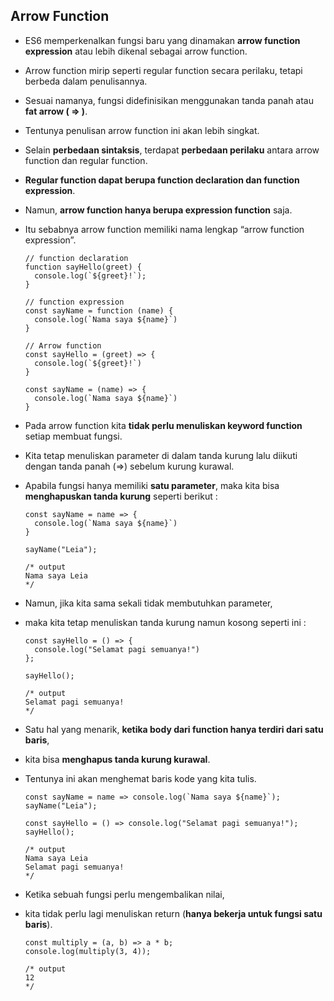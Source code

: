 ## Arrow Function

- ES6 memperkenalkan fungsi baru yang dinamakan **arrow function expression** atau lebih dikenal sebagai arrow function.
- Arrow function mirip seperti regular function secara perilaku, tetapi berbeda dalam penulisannya.
- Sesuai namanya, fungsi didefinisikan menggunakan tanda panah atau **fat arrow ( => )**.
- Tentunya penulisan arrow function ini akan lebih singkat.
- Selain **perbedaan sintaksis**, terdapat **perbedaan perilaku** antara arrow function dan regular function.
- **Regular function dapat berupa function declaration dan function expression**.
- Namun, **arrow function hanya berupa expression function** saja.
- Itu sebabnya arrow function memiliki nama lengkap “arrow function expression”.

  ```
  // function declaration
  function sayHello(greet) {
    console.log(`${greet}!`);
  }

  // function expression
  const sayName = function (name) {
    console.log(`Nama saya ${name}`)
  }

  // Arrow function
  const sayHello = (greet) => {
    console.log(`${greet}!`)
  }

  const sayName = (name) => {
    console.log(`Nama saya ${name}`)
  }
  ```

- Pada arrow function kita **tidak perlu menuliskan keyword function** setiap membuat fungsi.
- Kita tetap menuliskan parameter di dalam tanda kurung lalu diikuti dengan tanda panah (=>) sebelum kurung kurawal.
- Apabila fungsi hanya memiliki **satu parameter**, maka kita bisa **menghapuskan tanda kurung** seperti berikut :

  ```
  const sayName = name => {
    console.log(`Nama saya ${name}`)
  }

  sayName("Leia");

  /* output
  Nama saya Leia
  */
  ```

- Namun, jika kita sama sekali tidak membutuhkan parameter,
- maka kita tetap menuliskan tanda kurung namun kosong seperti ini :

  ```
  const sayHello = () => {
    console.log("Selamat pagi semuanya!")
  };

  sayHello();

  /* output
  Selamat pagi semuanya!
  */
  ```

- Satu hal yang menarik, **ketika body dari function hanya terdiri dari satu baris**,
- kita bisa **menghapus tanda kurung kurawal**.
- Tentunya ini akan menghemat baris kode yang kita tulis.

  ```
  const sayName = name => console.log(`Nama saya ${name}`);
  sayName("Leia");

  const sayHello = () => console.log("Selamat pagi semuanya!");
  sayHello();

  /* output
  Nama saya Leia
  Selamat pagi semuanya!
  */
  ```

- Ketika sebuah fungsi perlu mengembalikan nilai,
- kita tidak perlu lagi menuliskan return (**hanya bekerja untuk fungsi satu baris**).

  ```
  const multiply = (a, b) => a * b;
  console.log(multiply(3, 4));

  /* output
  12
  */
  ```
